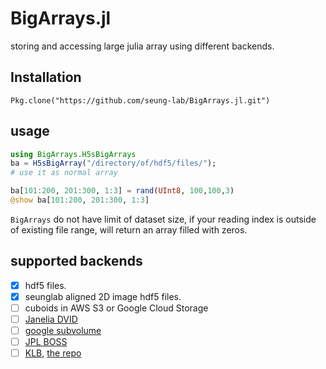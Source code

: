 # BigArrays.jl
storing and accessing large julia array using different backends.

## Installation
    Pkg.clone("https://github.com/seung-lab/BigArrays.jl.git")
    
## usage

```julia
using BigArrays.H5sBigArrays
ba = H5sBigArray("/directory/of/hdf5/files/");
# use it as normal array

ba[101:200, 201:300, 1:3] = rand(UInt8, 100,100,3)
@show ba[101:200, 201:300, 1:3]
```

`BigArrays` do not have limit of dataset size, if your reading index is outside of existing file range, will return an array filled with zeros.
   
## supported backends
- [x] hdf5 files. 
- [x] seunglab aligned 2D image hdf5 files.
- [ ] cuboids in AWS S3 or Google Cloud Storage
- [ ] [Janelia DVID](https://github.com/janelia-flyem/dvid)
- [ ] [google subvolume](https://developers.google.com/brainmaps/v1beta2/rest/v1beta2/volumes/subvolume)
- [ ] [JPL BOSS](https://github.com/jhuapl-boss)
- [ ] [KLB](http://www.nature.com/nprot/journal/v10/n11/abs/nprot.2015.111.html), [the repo](https://bitbucket.org/fernandoamat/keller-lab-block-filetype)
